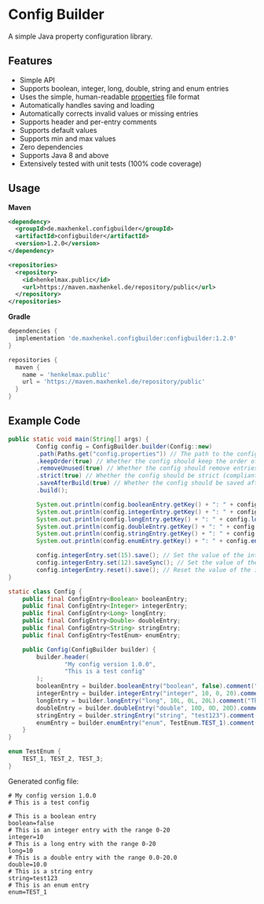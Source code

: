 # Config Builder

A simple Java property configuration library.

## Features

- Simple API
- Supports boolean, integer, long, double, string and enum entries
- Uses the simple, human-readable [properties](https://en.wikipedia.org/wiki/.properties) file format
- Automatically handles saving and loading
- Automatically corrects invalid values or missing entries
- Supports header and per-entry comments
- Supports default values
- Supports min and max values
- Zero dependencies
- Supports Java 8 and above
- Extensively tested with unit tests (100% code coverage)

## Usage

**Maven**

``` xml
<dependency>
  <groupId>de.maxhenkel.configbuilder</groupId>
  <artifactId>configbuilder</artifactId>
  <version>1.2.0</version>
</dependency>

<repositories>
  <repository>
    <id>henkelmax.public</id>
    <url>https://maven.maxhenkel.de/repository/public</url>
  </repository>
</repositories>
```

**Gradle**

``` groovy
dependencies {
  implementation 'de.maxhenkel.configbuilder:configbuilder:1.2.0'
}

repositories {
  maven {
    name = 'henkelmax.public'
    url = 'https://maven.maxhenkel.de/repository/public'
  }
}
```

## Example Code

```java
public static void main(String[] args) {
        Config config = ConfigBuilder.builder(Config::new)
        .path(Paths.get("config.properties")) // The path to the config file
        .keepOrder(true) // Whether the config should keep the order of the entries - Enabled by default
        .removeUnused(true) // Whether the config should remove entries that were not defined in the builder - Enabled by default
        .strict(true) // Whether the config should be strict (compliant to Javas Properties class) - Enabled by default
        .saveAfterBuild(true) // Whether the config should be saved after building - Enabled by default
        .build();

        System.out.println(config.booleanEntry.getKey() + ": " + config.booleanEntry.get());  // boolean: false
        System.out.println(config.integerEntry.getKey() + ": " + config.integerEntry.get());  // integer: 10
        System.out.println(config.longEntry.getKey() + ": " + config.longEntry.get());        // long: 10
        System.out.println(config.doubleEntry.getKey() + ": " + config.doubleEntry.get());    // double: 10.0
        System.out.println(config.stringEntry.getKey() + ": " + config.stringEntry.get());    // string: test123
        System.out.println(config.enumEntry.getKey() + ": " + config.enumEntry.get());        // enum: TEST_1

        config.integerEntry.set(15).save(); // Set the value of the integer entry to 15 and saves the config asynchronously
        config.integerEntry.set(12).saveSync(); // Set the value of the integer entry to 12 and saves the config synchronously
        config.integerEntry.reset().save(); // Reset the value of the integer entry to the default value and saves the config asynchronously
}

static class Config {
    public final ConfigEntry<Boolean> booleanEntry;
    public final ConfigEntry<Integer> integerEntry;
    public final ConfigEntry<Long> longEntry;
    public final ConfigEntry<Double> doubleEntry;
    public final ConfigEntry<String> stringEntry;
    public final ConfigEntry<TestEnum> enumEntry;

    public Config(ConfigBuilder builder) {
        builder.header(
                "My config version 1.0.0",
                "This is a test config"
        );
        booleanEntry = builder.booleanEntry("boolean", false).comment("This is a boolean entry");
        integerEntry = builder.integerEntry("integer", 10, 0, 20).comment("This is an integer entry with the range 0-20");
        longEntry = builder.longEntry("long", 10L, 0L, 20L).comment("This is a long entry with the range 0-20");
        doubleEntry = builder.doubleEntry("double", 10D, 0D, 20D).comment("This is a double entry with the range 0.0-20.0");
        stringEntry = builder.stringEntry("string", "test123").comment("This is a string entry");
        enumEntry = builder.enumEntry("enum", TestEnum.TEST_1).comment("This is an enum entry");
    }
}

enum TestEnum {
    TEST_1, TEST_2, TEST_3;
}
```

Generated config file:

```properties
# My config version 1.0.0
# This is a test config

# This is a boolean entry
boolean=false
# This is an integer entry with the range 0-20
integer=10
# This is a long entry with the range 0-20
long=10
# This is a double entry with the range 0.0-20.0
double=10.0
# This is a string entry
string=test123
# This is an enum entry
enum=TEST_1
```